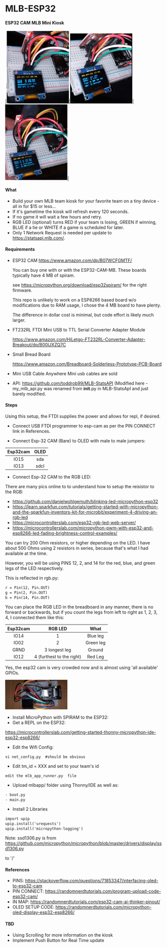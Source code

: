 # MLB-ESP32

#### ESP32 CAM MLB Mini Kiosk
|<img src="images/esp32-kiosk.png"  width="200"/>|<img src="images/esp32-kiosk-live.png" width="200"/>|<img src="images/esp32-kiosk.over.png" width="200"/>|

#### What 
- Build your own MLB team kiosk  for your favorite team on a tiny device - all in for $15 or less...
- If it's gametime the kiosk will refresh every 120 seconds.
- If no game it will wait a few hours and retry.
- RGB LED (optional) turns RED if your team is losing, GREEN if winning, BLUE if a tie or WHITE if a game is scheduled for later.
- Only 1 Network Request is needed per update to https://statsapi.mlb.com/. 

#### Requirements

- ESP32 CAM
https://www.amazon.com/dp/B07WCFGMTF/

  You can buy one with or with the ESP32-CAM-MB. These boards typically have 4 MB of spiram.

  see https://micropython.org/download/esp32spiram/ for the right firmware.

  This repo is unlikely to work on a ESP8266 based board w/o modifications due to RAM usage, I chose the 4 MB board to
  have plenty. 

  The difference in dollar cost is minimal, but code effort is likely much larger.

- FT232RL FTDI Mini USB to TTL Serial Converter Adapter Module

  https://www.amazon.com/HiLetgo-FT232RL-Converter-Adapter-Breakout/dp/B00IJXZQ7C

- Small Bread Board

  https://www.amazon.com/Breadboard-Solderless-Prototype-PCB-Board

- Mini USB Cable
  Anywhere Mini usb cables are sold
 
- API: https://github.com/toddrob99/MLB-StatsAPI 
  (Modified here - my_mlb_api.py was renamed from __init__.py in MLB-StatsApI and just barely modified.


#### Steps

Using this setup, the FTDI supplies the power and allows for repl, if desired.

- Connect USB FTDI programmer to esp-cam as per the PIN CONNECT link in References.

- Connect Esp-32 CAM (Bare) to OLED with male to male jumpers:

| Esp32cam       | OLED          |
| :-------------:|:-------------:|
| IO15           | sda           |
| IO13           | sdcl          |


- Connect Esp-32 CAM to the RGB LED:

There are many pics online to  to understand how to setup the reisistor to the RGB:
* https://github.com/danielwohlgemuth/blinking-led-micropython-esp32
* https://learn.sparkfun.com/tutorials/getting-started-with-micropython-and-the-sparkfun-inventors-kit-for-microbit/experiment-4-driving-an-rgb-led
* https://microcontrollerslab.com/esp32-rgb-led-web-server/
* https://microcontrollerslab.com/micropython-pwm-with-esp32-and-esp8266-led-fading-brightness-control-examples/

You can try 200 Ohm resistors, or higher depending on the LED.
I have about 500 Ohms using 2 resistors in series, because that's what I had available at the time.


However, you will be using PINS 12, 2, and 14 for the red, blue, and green legs of the LED respectively. 

This is reflected in rgb.py: 

```
r = Pin(12, Pin.OUT)
g = Pin(2, Pin.OUT)
b = Pin(14, Pin.OUT)
```

You can place the RGB LED in the breadboard in any manner, there is no forward or backwards, but if you count the legs from left to right as 1, 2, 3, 4, I connected
them like this:

| Esp32cam       | RGB LED       |What      |
| :-------------:|:-------------:|:--------:|
| IO14           | 1             | Blue leg |
| IO02           | 2             | Green leg|
| GRND           | 3 longest leg | Ground   |
| IO12           | 4 (furthest to the right)| Red Leg|

Yes, the esp32 cam is very crowded now and is almost using 'all available' GPIOs.

<img src="images/esp32-kiosk-RGB.png"  width="200"/>

- Install MicroPython with SPIRAM to the ESP32:
- Get a REPL on the ESP32:

https://microcontrollerslab.com/getting-started-thonny-micropython-ide-esp32-esp8266/

- Edit the Wifi Config:
```
vi net_config.py  #should be obvious
```

- Edit tm_id = XXX and set to your team's id 
```
edit the mlb_app_runner.py  file
```

- Upload mlbapp/ folder using Thonny/IDE as well as:
```
- boot.py 
- main.py
```

- Install 2 Libraries
```
import upip
upip.install('urequests')
upip.install('micropython-logging')
```

Note: ssd1306.py is from https://github.com/micropython/micropython/blob/master/drivers/display/ssd1306.py

to '/'

#### References 

- PINS: https://stackoverflow.com/questions/71853347/interfacing-oled-to-esp32-cam
- PIN CONNECT: https://randomnerdtutorials.com/program-upload-code-esp32-cam/
- IN MAP: https://randomnerdtutorials.com/esp32-cam-ai-thinker-pinout/
- OLED SETUP CODE: https://randomnerdtutorials.com/micropython-oled-display-esp32-esp8266/

#### TBD
- Using Scrolling for more information on the kiosk
- Implement Push Button for Real Time update

